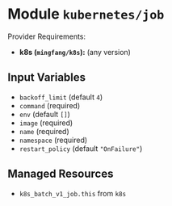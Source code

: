 
# Module `kubernetes/job`

Provider Requirements:
* **k8s (`mingfang/k8s`):** (any version)

## Input Variables
* `backoff_limit` (default `4`)
* `command` (required)
* `env` (default `[]`)
* `image` (required)
* `name` (required)
* `namespace` (required)
* `restart_policy` (default `"OnFailure"`)

## Managed Resources
* `k8s_batch_v1_job.this` from `k8s`

